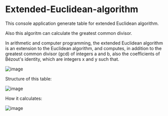 # Extended-Euclidean-algorithm
This console application generate table for extended Euclidean algorithm.

Also this algoritm can calculate the greatest common divisor.

In arithmetic and computer programming, the extended Euclidean algorithm is an extension to the Euclidean algorithm, and computes, in addition to the greatest common divisor (gcd) of integers a and b, also the coefficients of Bézout's identity, which are integers x and y such that.

![image](https://user-images.githubusercontent.com/106281054/170527130-a459aff6-3dba-4a49-a02a-d79fe589d398.png)

Structure of this table:

![image](https://user-images.githubusercontent.com/106281054/170527361-04eac230-4eea-4212-abbd-10e49cea0e32.png)

How it calculates:

![image](https://user-images.githubusercontent.com/106281054/170532670-3521cfa2-d4dd-40b1-a4bd-a637545fd230.png)


